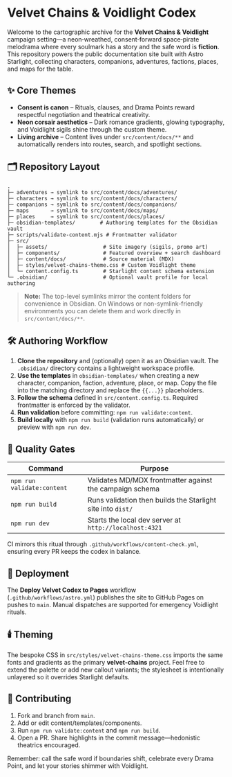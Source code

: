 # Velvet Chains & Voidlight Codex

Welcome to the cartographic archive for the **Velvet Chains & Voidlight** campaign setting—a neon‑wreathed, consent‑forward space‑pirate melodrama where every soulmark has a story and the safe word is **fiction**. This repository powers the public documentation site built with Astro Starlight, collecting characters, companions, adventures, factions, places, and maps for the table.

## ✨ Core Themes

- **Consent is canon** – Rituals, clauses, and Drama Points reward respectful negotiation and theatrical creativity.
- **Neon corsair aesthetics** – Dark romance gradients, glowing typography, and Voidlight sigils shine through the custom theme.
- **Living archive** – Content lives under `src/content/docs/**` and automatically renders into routes, search, and spotlight sections.

## 🗂️ Repository Layout

```
.
├─ adventures → symlink to src/content/docs/adventures/
├─ characters → symlink to src/content/docs/characters/
├─ companions → symlink to src/content/docs/companions/
├─ maps       → symlink to src/content/docs/maps/
├─ places     → symlink to src/content/docs/places/
├─ obsidian-templates/        # Authoring templates for the Obsidian vault
├─ scripts/validate-content.mjs # Frontmatter validator
├─ src/
│  ├─ assets/                  # Site imagery (sigils, promo art)
│  ├─ components/              # Featured overview + search dashboard
│  ├─ content/docs/            # Source material (MDX)
│  ├─ styles/velvet-chains-theme.css # Custom Voidlight theme
│  └─ content.config.ts        # Starlight content schema extension
└─ .obsidian/                  # Optional vault profile for local authoring
```

> **Note:** The top-level symlinks mirror the content folders for convenience in Obsidian. On Windows or non-symlink-friendly environments you can delete them and work directly in `src/content/docs/**`.

## 🛠️ Authoring Workflow

1. **Clone the repository** and (optionally) open it as an Obsidian vault. The `.obsidian/` directory contains a lightweight workspace profile.
2. **Use the templates** in `obsidian-templates/` when creating a new character, companion, faction, adventure, place, or map. Copy the file into the matching directory and replace the `{{...}}` placeholders.
3. **Follow the schema** defined in `src/content.config.ts`. Required frontmatter is enforced by the validator.
4. **Run validation** before committing: `npm run validate:content`.
5. **Build locally** with `npm run build` (validation runs automatically) or preview with `npm run dev`.

## 🧪 Quality Gates

| Command | Purpose |
|---------|---------|
| `npm run validate:content` | Validates MD/MDX frontmatter against the campaign schema |
| `npm run build`            | Runs validation then builds the Starlight site into `dist/` |
| `npm run dev`              | Starts the local dev server at `http://localhost:4321` |

CI mirrors this ritual through `.github/workflows/content-check.yml`, ensuring every PR keeps the codex in balance.

## 🚀 Deployment

The **Deploy Velvet Codex to Pages** workflow (`.github/workflows/astro.yml`) publishes the site to GitHub Pages on pushes to `main`. Manual dispatches are supported for emergency Voidlight rituals.

## 🕯️ Theming

The bespoke CSS in `src/styles/velvet-chains-theme.css` imports the same fonts and gradients as the primary **velvet-chains** project. Feel free to extend the palette or add new callout variants; the stylesheet is intentionally unlayered so it overrides Starlight defaults.

## 🤝 Contributing

1. Fork and branch from `main`.
2. Add or edit content/templates/components.
3. Run `npm run validate:content` and `npm run build`.
4. Open a PR. Share highlights in the commit message—hedonistic theatrics encouraged.

Remember: call the safe word if boundaries shift, celebrate every Drama Point, and let your stories shimmer with Voidlight.
